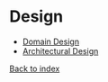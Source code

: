 # Design

* [Domain Design](domain/SUMMARY.md)
* [Architectural Design](architecture/SUMMARY.md)


[Back to index](../index.md)